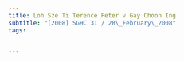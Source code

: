 ```yaml
---
title: Loh Sze Ti Terence Peter v Gay Choon Ing 
subtitle: "[2008] SGHC 31 / 28\_February\_2008"
tags:


---
```


